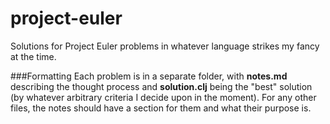 project-euler
=============

Solutions for Project Euler problems in whatever language strikes my fancy at the time.

###Formatting
Each problem is in a separate folder, with **notes.md** describing the thought process and **solution.clj** being the "best" solution (by whatever arbitrary criteria I decide upon in the moment). For any other files, the notes should have a section for them and what their purpose is.
